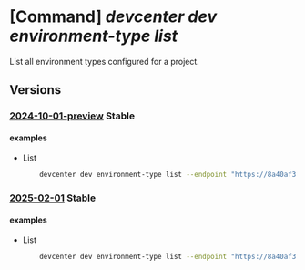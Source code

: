 # [Command] _devcenter dev environment-type list_

List all environment types configured for a project.

## Versions

### [2024-10-01-preview](/Resources/data-plane/microsoft.devcenter/L3Byb2plY3RzL3t9L2Vudmlyb25tZW50dHlwZXM=/2024-10-01-preview.xml) **Stable**

<!-- data-plane:microsoft.devcenter /projects/{}/environmenttypes 2024-10-01-preview -->

#### examples

- List
    ```bash
        devcenter dev environment-type list --endpoint "https://8a40af38-3b4c-4672-a6a4-5e964b1870ed-contosodevcenter.centralus.devcenter.azure.com/" --project-name "DevProject"
    ```

### [2025-02-01](/Resources/data-plane/microsoft.devcenter/L3Byb2plY3RzL3t9L2Vudmlyb25tZW50dHlwZXM=/2025-02-01.xml) **Stable**

<!-- data-plane:microsoft.devcenter /projects/{}/environmenttypes 2025-02-01 -->

#### examples

- List
    ```bash
        devcenter dev environment-type list --endpoint "https://8a40af38-3b4c-4672-a6a4-5e964b1870ed-contosodevcenter.centralus.devcenter.azure.com/" --project-name "DevProject"
    ```
